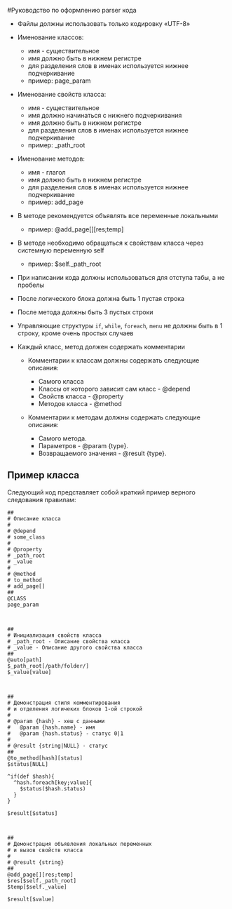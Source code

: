 #Руководство по оформлению parser кода

- Файлы должны использовать только кодировку «UTF-8»
- Именование классов:
  - имя - существительное
  - имя должно быть в нижнем регистре
  - для разделения слов в именах используется нижнее подчеркивание
  - пример: page_param

- Именование свойств класса:
  - имя - существительное
  - имя должно начинаться с нижнего подчеркивания
  - имя должно быть в нижнем регистре
  - для разделения слов в именах используется нижнее подчеркивание
  - пример: _path_root

- Именование методов:
  - имя - глагол
  - имя должно быть в нижнем регистре
  - для разделения слов в именах используется нижнее подчеркивание
  - пример: add_page

- В методе рекомендуется объявлять все переменные локальными
  - пример: @add_page[][res;temp]

- В методе необходимо обращаться к свойствам класса через системную переменную self
  - пример: $self._path_root

- При написании кода должны использоваться для отступа табы, а не пробелы
- После логического блока должна быть 1 пустая строка
- После метода должны быть 3 пустых строки 
- Управляющие структуры `if`, `while`, `foreach`, `menu` не должны быть в 1 строку, кроме очень простых случаев
- Каждый класс, метод должен содержать комментарии
  - Комментарии к классам должны содержать следующие описания:
    - Самого класса
    - Классы от которого зависит сам класс - @depend 
    - Cвойств класса - @property
    - Методов класса - @method

  - Комментарии к методам должны содержать следующие описания: 
    - Самого метода.
    - Параметров - @param {type}.
    - Возвращаемого значения - @result {type}.

Пример класса
-----------

Следующий код представляет собой краткий пример верного следования правилам:

```
##
# Описание класса
#
# @depend
# some_class
#
# @property
# _path_root
# _value
#
# @method 
# to_method
# add_page[]
##
@CLASS
page_param



##
# Инициализация свойств класса
# _path_root - Описание свойства класса
# _value - Описание другого свойства класса
##
@auto[path]
$_path_root[/path/folder/]
$_value[value]



##
# Демонстрация стиля комментирования 
# и отделения логичеких блоков 1-ой строкой
#
# @param {hash} - хеш с данными
#   @param {hash.name} - имя
#   @param {hash.status} - статус 0|1
#
# @result {string|NULL} - статус
##
@to_method[hash][status]
$status[NULL]

^if(def $hash){
  ^hash.foreach[key;value]{
    $status($hash.status)
  }
}

$result[$status]



##
# Демонстрация объявления локальных переменных
# и вызов свойств класса
#
# @result {string}
##
@add_page[][res;temp]
$res[$self._path_root]
$temp[$self._value]

$result[$value]

```
